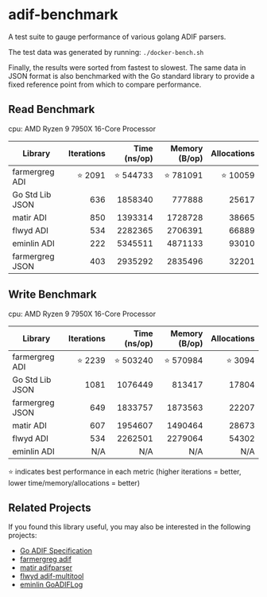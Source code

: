 # adif-benchmark

A test suite to gauge performance of various golang ADIF parsers.

The test data was generated by running:
`./docker-bench.sh`

Finally, the results were sorted from fastest to slowest.
The same data in JSON format is also benchmarked with the Go standard library to provide a fixed reference point from which to compare performance.

## Read Benchmark

cpu: AMD Ryzen 9 7950X 16-Core Processor

| Library         | Iterations | Time (ns/op) | Memory (B/op) | Allocations |
|-----------------|-----------:|-------------:|--------------:|------------:|
| farmergreg ADI  | ⭐ 2091    | ⭐ 544733    | ⭐ 781091     | ⭐ 10059  |
| Go Std Lib JSON | 636        | 1858340      | 777888        | 25617       |
| matir ADI       | 850        | 1393314      | 1728728       | 38665       |
| flwyd ADI       | 534        | 2282365      | 2706391       | 66889       |
| eminlin ADI     | 222        | 5345511      | 4871133       | 93010       |
| farmergreg JSON | 403        | 2935292      | 2835496       | 32201       |

## Write Benchmark

cpu: AMD Ryzen 9 7950X 16-Core Processor

| Library         | Iterations | Time (ns/op) | Memory (B/op) | Allocations |
|-----------------|-----------:|-------------:|--------------:|------------:|
| farmergreg ADI  | ⭐ 2239    | ⭐ 503240    | ⭐ 570984     | ⭐ 3094   |
| Go Std Lib JSON | 1081       | 1076449      | 813417        | 17804       |
| farmergreg JSON | 649        | 1833757      | 1873563       | 22207       |
| matir ADI       | 607        | 1954607      | 1490464       | 28673       |
| flwyd ADI       | 534        | 2262501      | 2279064       | 54302       |
| eminlin ADI     | N/A        | N/A          | N/A           | N/A         |

⭐ indicates best performance in each metric (higher iterations = better, lower time/memory/allocations = better)

## Related Projects

If you found this library useful, you may also be interested in the following projects:

- [Go ADIF Specification](https://github.com/farmergreg/spec)
- [farmergreg adif](https://github.com/farmergreg/adif)
- [matir adifparser](https://github.com/Matir/adifparser)
- [flwyd adif-multitool](https://github.com/flwyd/adif-multitool)
- [eminlin GoADIFLog](https://github.com/Eminlin/GoADIFLog)
